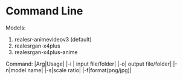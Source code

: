 # Command Line

Models:

1. realesr-animevideov3 (default)
2. realesrgan-x4plus
3. realesrgan-x4plus-anime

Command:
|Arg|Usage|
|-i |      input file/folder|
|-o|  output file/folder|
|-n|model name|
|-s|scale ratio|
|-f|format(png/jpg)|
